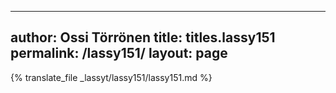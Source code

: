 
---
author: Ossi Törrönen
title: titles.lassy151
permalink: /lassy151/
layout: page
---
{% translate_file _lassyt/lassy151/lassy151.md %}